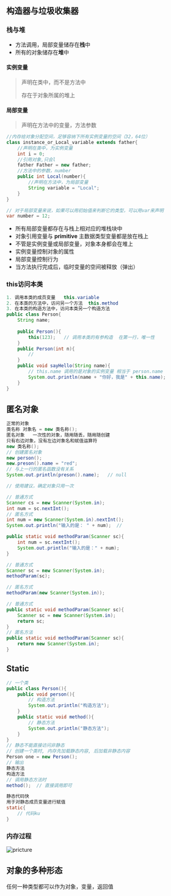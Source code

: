## 构造器与垃圾收集器

### 栈与堆

-   方法调用，局部变量储存在**栈**中
-   所有的对象储存在**堆**中

#### 实例变量

>   声明在类中，而不是方法中
>
>   存在于对象所属的堆上

#### 局部变量

>   声明在方法中的变量，方法参数

```java
//内存给对象分配空间，足够容纳下所有实例变量的空间（32，64位）
class instance_or_Local_variable extends father{
	//声明在类中，为实例变量
    int i = 0;
    //引用对象,只会l
    father Father = new father;
    //方法中的参数，number
    public int Local(number){
        //声明在方法中，为局部变量
        String variable = "Local";
    }
}

// 对于局部变量来说，如果可以用初始值来判断它的类型，可以用var来声明
var number = 12;
```

-   所有局部变量都存在与栈上相对应的堆栈块中
-   对象引用变量与 **primitive** 主数据类型变量都是放在栈上
-   不管是实例变量或局部变量，对象本身都会在堆上
-   实例变量控制对象的属性
-   局部变量控制行为
-   当方法执行完成后，临时变量的空间被释放（弹出）

### this访问本类

```java
1. 调用本类的成员变量   this.variable
2. 在本类的方法中，访问另一个方法  this.method
3. 在本类的构造方法中，访问本类另一个构造方法
public class Person{
	String name;
    
    public Person(){
        this(123);   // 调用本类的有参构造  在第一行，唯一性
    }
    public Person(int n){
        // 
    }
	public void sayHello(String name){
        // this.name 调用的是对象的实例变量 相当于 person.name
		System.out.println(name + "你好，我是" + this.name);
	}
}

```

## 匿名对象

```java
正常的对象
类名称 对象名 = new 类名称();
匿名对象   一次性的对象，随用随丢，随用随创建
只有右边对象，没有左边对象名和赋值运算符
new 类名称();
// 创建匿名对象
new person(); 
new.preson().name = "red";
// 与上一行的匿名函数没有关系
System.out.println(preson().name);   // null

// 使用建议，确定对象只用一次
```

```java
// 普通方式
Scanner cs = new Scanner(System.in);
int num = sc.nextInt();
// 匿名方式
int num = new Scanner(System.in).nextInt();
System.out.println("输入的是： " + num);  // 
```

```java
public static void methodParam(Scanner sc){
	int num = sc.nextInt();
	System.out.println("输入的是：" + num);
}

// 普通方式
Scanner sc = new Scanner(System.in);
methodParam(sc);

// 匿名方式
methodParam(new Scanner(System.in));
```

```java
// 普通方式
public static void methodParam(Scanner sc){
	Scanner sc = new Scanner(System.in);
	return sc;
}
// 匿名方法
public static void methodParam(Scanner sc){
    return new Scanner(System.in);
}
```

## Static

```java
// 一个类
public class Person(){
	public void person(){
		// 构造方法
		System.out.println("构造方法");
	}
	public static void method(){
		// 静态方法
		System.out.println("静态方法");
	} 
}
// 静态不能直接访问非静态
// 创建一个类时, 内存先加载静态内容, 后加载非静态内容
Person one = new Person();  
// 输出
静态方法
构造方法
// 调用静态方法时
method();  // 直接调用即可
```

```java
静态代码快
用于对静态成员变量进行赋值
static{
    // 代码ku
}
```



### 内存过程

![pricture](../photo/9.jpg)



## 对象的多种形态

任何一种类型都可以作为对象，变量，返回值